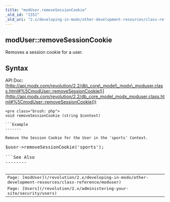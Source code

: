 ```yaml
---
title: "modUser.removeSessionCookie"
_old_id: "1351"
_old_uri: "2.x/developing-in-modx/other-development-resources/class-reference/moduser/moduser.removesessioncookie"
---
```


modUser::removeSessionCookie
----------------------------

Removes a session cookie for a user.

Syntax
------

API Doc: [http://api.modx.com/revolution/2.2/db\_core\_model\_modx\_moduser.class.html#%5CmodUser::removeSessionCookie()](http://api.modx.com/revolution/2.2/db_core_model_modx_moduser.class.html#%5CmodUser::removeSessionCookie())

```
<pre class="brush: php">
void removeSessionCookie (string $context)

```Example
-------

Remove the Session Cookie for the User in the 'sports' Context.

```
<pre class="brush: php">
$user->removeSessionCookie('sports');

```See Also
--------

<table class="tableview" width="100%"><tr><td><span class="icon icon-page">Page:</span> [modUser](/revolution/2.x/developing-in-modx/other-development-resources/class-reference/moduser)</td></tr><tr><td><span class="icon icon-page">Page:</span> [Users](/revolution/2.x/administering-your-site/security/users)</td></tr></table>